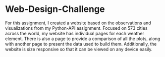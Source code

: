 # Web-Design-Challenge
For this assignment, I created a website based on the observations and visualizations from my Python-API assignment. Focused on 573 cities across the world, my website has individual pages for each weather element. There is also a page to provide a comparison of all the plots, along with another page to present the data used to build them. Additionally, the website is size responsive so that it can be viewed on any device easily.